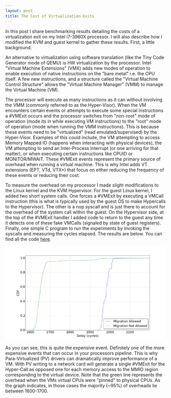 ```yaml
---
layout: post
title: The Cost of Virtualization Exits
---
```


In this post I share benchmarking results detailing the costs of a virtualization exit on my Intel i7-3960X processor. I will also describe how I modified the KVM and guest kernel to gather these results. First, a little background.

An alternative to virtualization using software translation (like the Tiny Code Generator mode of QEMU) is HW virtualization by the processor. Intel "Virtual Machine Extensions" (VMX) adds new modes of operation to enable execution of native instructions on the "bare metal" i.e. the CPU itself. A few new instructions, and a structure called the "Virtual Machine Control Structure" allows the "Virtual Machine Manager" (VMM) to manage the Virtual Machine (VM).

The processor will execute as many instructions as it can without involving the VMM (commonly referred to as the Hyper-Visor). When the VM encounters certain events or attempts to execute some special instructions a #VMExit occurs and the processor switches from "non-root" mode of operation (mode its in while executing VM instructions) to the "root" mode of operation (mode when running the VMM instructions). This is because these events need to be "virtualized" (read emulated/supervised) by the Hyper-Visor. Examples of this could include, the VM attempting to access Memory Mapped IO (happens when interacting with physical devices), the VM attempting to send an Inter-Process Interrupt (or one arriving for that matter), or when executing certain instructions like CPUID or MONITOR/MWAIT. These #VMExit events represent the primary source of overhead when running a virtual machine. This is why Intel adds VT extensions (EPT, VTd, VTX*) that focus on either reducing the frequency of these events or reducing their cost.

To measure the overhead on my processor I made slight modifications to the Linux kernel and the KVM Hypervisor. For the guest Linux kernel, I added two short system calls. One forces a #VMExit by executing a VMCall instruction (this is what is typically used by the guest OS to make Hypercalls to the Hypervisor). The other is a nop syscall and is just there to account for the overhead of the system call within the guest. On the Hypervisor side, at the top of the #VMExit handler I added code to return to the guest any time it detects one of these fake VMCalls (signaled by state of guest registers). Finally, one simple C program to run the experiments by invoking the syscalls and measuring the cycles elapsed. The results are below. You can find all the code [here](https://github.com/yshalabi/VMExit-Delay).

![VMExit Delay](../images/VMExitCost.png)

As you can see, this is quite the expensive event. Definitely one of the more expensive events that can occur in your processors pipeline. This is why Para-Virtualized (PV) drivers can dramatically improve performance of a VM. With PV writing to a network card will generate a single #VMExit for the Hyper-Call as opposed one for each memory access to the MMIO region corresponding to the virtual device. Note that the green line represents the overhead when the VMs virtual CPUs were "pinned" to physical CPUs. As the graph indicates, in those cases the majority (~95%) of overheads lie between 1600-1700.
